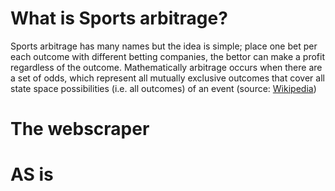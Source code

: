 # What is Sports arbitrage?

Sports arbitrage has many names but the idea is simple; place one bet per each outcome with different betting companies, the bettor can make a profit regardless of the outcome. Mathematically arbitrage occurs when there are a set of odds, which represent all mutually exclusive outcomes that cover all state space possibilities (i.e. all outcomes) of an event (source: [Wikipedia](https://en.wikipedia.org/wiki/Arbitrage_betting))

# The webscraper

# AS is
